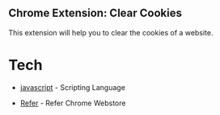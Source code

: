 ## Chrome Extension: Clear Cookies

This extension will help you to clear the cookies of a website.

# Tech
- [javascript] - Scripting Language
- [Refer] - Refer Chrome Webstore

   [javascript]: <http://nodejs.org>
   [Refer]: <https://developer.chrome.com/docs/webstore/>
